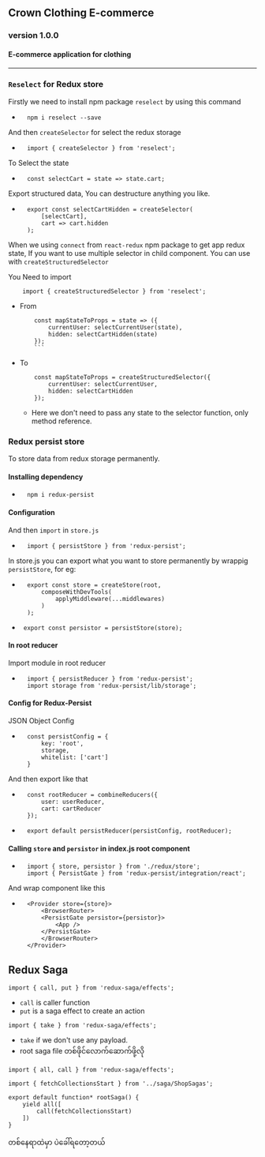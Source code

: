 ## Crown Clothing E-commerce
### version 1.0.0
#### E-commerce application for clothing 
---

### `Reselect` for Redux store
Firstly we need to install npm package `reselect` by using this command 

- ```
    npm i reselect --save
  ```     

And then `createSelector` for select the redux storage

- ```
    import { createSelector } from 'reselect';
  ```  

To Select the state

- ```
    const selectCart = state => state.cart;
  ```  

Export structured data, You can destructure anything you like.
- ```
    export const selectCartHidden = createSelector(
        [selectCart],
        cart => cart.hidden
    );
  ```          

When we using `connect` from `react-redux` npm package to get app redux state, If you want to use multiple selector in child component. You can use with `createStructuredSelector`

You Need to import

```
    import { createStructuredSelector } from 'reselect';
```

- From
    ```
        const mapStateToProps = state => ({
            currentUser: selectCurrentUser(state),
            hidden: selectCartHidden(state)
        });
        ```
- To
    ```
        const mapStateToProps = createStructuredSelector({
            currentUser: selectCurrentUser,
            hidden: selectCartHidden
        });
    ```

    - Here we don't need to pass any state to the selector function, only method reference.

### Redux persist store
To store data from redux storage permanently.

#### Installing dependency
- ```
    npm i redux-persist
    ```

#### Configuration
And then `import` in `store.js` 
- ```
    import { persistStore } from 'redux-persist';
    ```

In store.js you can export what you want to store permanently by wrappig `persistStore`, for eg:
- ```
    export const store = createStore(root, 
        composeWithDevTools(
            applyMiddleware(...middlewares)
        )
    );
  ```

-  ```
    export const persistor = persistStore(store);
    ```

#### In root reducer
Import module in root reducer
- ```
    import { persistReducer } from 'redux-persist';
    import storage from 'redux-persist/lib/storage';
    ```

#### Config for Redux-Persist
JSON Object Config 
- ```
    const persistConfig = {
        key: 'root',
        storage,
        whitelist: ['cart']
    }
    ```

And then export like that

- ```
    const rootReducer = combineReducers({
        user: userReducer,
        cart: cartReducer
    });
  ```

- ```
    export default persistReducer(persistConfig, rootReducer);
    ```

#### Calling `store` and `persistor` in index.js root component

- ```
    import { store, persistor } from './redux/store';
    import { PersistGate } from 'redux-persist/integration/react';
    ```
And wrap component like this

- ```
    <Provider store={store}>
        <BrowserRouter>
        <PersistGate persistor={persistor}>
            <App />
        </PersistGate>
        </BrowserRouter>
    </Provider>
    ```

## Redux Saga
```
import { call, put } from 'redux-saga/effects';
```
- `call` is caller function 
- `put` is a saga effect to create an action
```
import { take } from 'redux-saga/effects';
```
- `take` if we don't use any payload.
- root saga file တစ်ဖိုင်လောက်ဆောက်ဖို့လို
```
import { all, call } from 'redux-saga/effects';

import { fetchCollectionsStart } from '../saga/ShopSagas';

export default function* rootSaga() {
    yield all([
        call(fetchCollectionsStart)
    ])
}
```

တစ်နေရာထဲမှာ ပဲခေါ်ရတော့တယ်